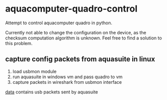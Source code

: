 # aquacomputer-quadro-control

Attempt to control aquacomputer quadro in python.

Currently not able to change the configuration on the device, as the checksum computation algorithm is unknown.
Feel free to find a solution to this problem.


## capture config packets from aquasuite in linux
1. load usbmon module
2. run aquasuite in windows vm and pass quadro to vm
3. capture packets in wireshark from usbmon interface

[data](data/) contains usb packets sent by aquasuite